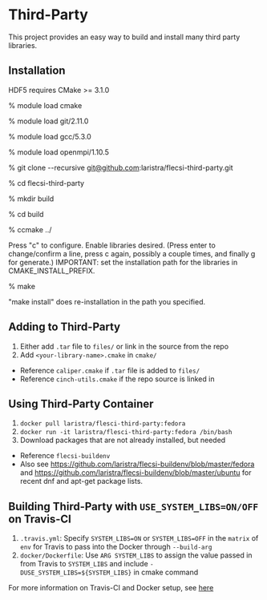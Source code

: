 # Third-Party

This project provides an easy way to build and install many third party
libraries.

## Installation

HDF5 requires CMake >= 3.1.0

% module load cmake

% module load git/2.11.0

% module load gcc/5.3.0

% module load openmpi/1.10.5

% git clone --recursive git@github.com:laristra/flecsi-third-party.git

% cd flecsi-third-party

% mkdir build

% cd build

% ccmake ../

Press "c" to configure. Enable libraries desired. (Press enter to change/confirm
a line, press c again, possibly a couple times, and finally g for generate.)
IMPORTANT: set the installation path for the libraries in CMAKE_INSTALL_PREFIX.

% make

"make install" does re-installation in the path you specified.

## Adding to Third-Party

1. Either add `.tar` file to `files/` or link in the source from the repo
2. Add `<your-library-name>.cmake` in `cmake/`
  - Reference `caliper.cmake` if `.tar` file is added to `files/`
  - Reference `cinch-utils.cmake` if the repo source is linked in

## Using Third-Party Container

1. `docker pull laristra/flesci-third-party:fedora`
2. `docker run -it laristra/flesci-third-party:fedora /bin/bash`
3. Download packages that are not already installed, but needed
  - Reference `flecsi-buildenv`
  - Also see https://github.com/laristra/flecsi-buildenv/blob/master/fedora and https://github.com/laristra/flecsi-buildenv/blob/master/ubuntu for recent dnf and apt-get package lists.

## Building Third-Party with `USE_SYSTEM_LIBS=ON/OFF` on Travis-CI

1. `.travis.yml`: Specify `SYSTEM_LIBS=ON` or `SYSTEM_LIBS=OFF` in the `matrix` of `env` for Travis to pass into the Docker through `--build-arg`
2. `docker/Dockerfile`: Use `ARG SYSTEM_LIBS` to assign the value passed in from Travis to `SYSTEM_LIBS` and include `-DUSE_SYSTEM_LIBS=${SYSTEM_LIBS}` in cmake command

For more information on Travis-CI and Docker setup, see [here](https://github.com/laristra/flecsi/blob/master/developer/CI.md)
